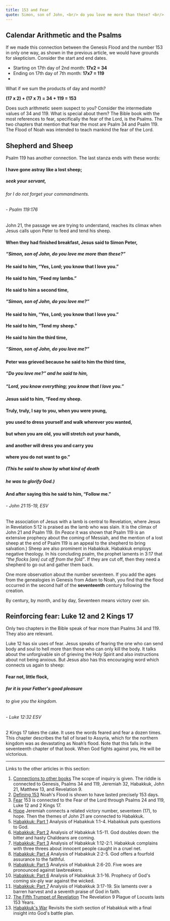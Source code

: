 ```yaml
---
title: 153 and Fear
quote: Simon, son of John, <br/> do you love me more than these? <br/> - Jesus
---
```

## Calendar Arithmetic and the Psalms

If we made this connection between the Genesis Flood and the number 153 in only one way, as shown in the previous article, we would have grounds for skepticism. Consider the start and end dates.

  - Starting on 17th day of 2nd month: **17x2 = 34**
  - Ending on  17th day of 7th month:  **17x7 = 119**
  - 
What if we sum the products of day and month?

**(17 x 2) + (17 x 7) = 34 + 119 = 153**

Does such arithmetic seem suspect to you? Consider the intermediate values of 34 and 119. What is special about them? The Bible book with the most references to fear, specifically the fear of the Lord, is the Psalms. The two chapters that mention that fear the most are Psalm 34 and Psalm 119. The Flood of Noah was intended to teach mankind the fear of the Lord.

## Shepherd and Sheep

Psalm 119 has another connection. The last stanza ends with these words:

#### I have gone astray like a lost sheep; 
##### seek your servant, 
###### for I do not forget your commandments.  
###### - Psalm 119:176

John 21, the passage we are trying to understand, reaches its climax when Jesus calls upon Peter to feed and tend his sheep. 

#### When they had finished breakfast, Jesus said to Simon Peter, 
##### “Simon, son of John, do you love me more than these?” 
#### He said to him, “Yes, Lord; you know that I love you.” 
#### He said to him, “Feed my lambs.” 
#### He said to him a second time, 
##### “Simon, son of John, do you love me?” 
#### He said to him, “Yes, Lord; you know that I love you.” 
#### He said to him, “Tend my sheep.” 
#### He said to him the third time, 
##### “Simon, son of John, do you love me?” 
#### Peter was grieved because he said to him the third time, 
##### “Do you love me?” and he said to him, 
##### “Lord, you know everything; you know that I love you.” 
#### Jesus said to him, “Feed my sheep. 
#### Truly, truly, I say to you, when you were young, 
#### you used to dress yourself and walk wherever you wanted, 
#### but when you are old, you will stretch out your hands, 
#### and another will dress you and carry you 
#### where you do not want to go.” 
##### (This he said to show by what kind of death 
##### he was to glorify God.) 
#### And after saying this he said to him, “Follow me.”
###### - John 21:15-19, ESV

The association of Jesus with a lamb is central to Revelation, where Jesus in Revelation 5:12 is praised as the lamb who was slain. It is the climax of John 21 and Psalm 119. (In *Peace* it was shown that Psalm 119 is an extensive prophecy about the coming of Messiah, and the mention of a lost sheep at the end of Psalm 119 is an appeal to the shepherd to bring salvation.) Sheep are also prominent in Habakkuk. Habakkuk employs negative theology. In his concluding psalm, the prophet laments in 3:17 that *“the flocks \[are\] cut off from the fold”*. If they are cut off, then they need a shepherd to go out and gather them back.

One more observation about the number seventeen. If you add the ages from the genealogies in Genesis from Adam to Noah, you find that the flood occurred in the second half of the **seventeenth** century following the creation.

By century, by month, and by day, Seventeen means victory over sin.

## Reinforcing fear: Luke 12 and 2 Kings 17

Only two chapters in the Bible speak of fear more than Psalms 34 and 119. They also are relevant.

Luke 12 has six uses of fear. Jesus speaks of fearing the one who can send body and soul to hell more than those who can only kill the body. It talks about the unforgivable sin of grieving the Holy Spirit and also instructions about not being anxious. But Jesus also has this encouraging word which connects us again to sheep:

#### Fear not, little flock, 
##### for it is your Father's good pleasure 
###### to give you the kingdom. 
###### - Luke 12:32 ESV

2 Kings 17 takes the cake. It uses the words feared and fear a dozen times. This chapter describes the fall of Israel to Assyria, which for the northern kingdom was as devastating as Noah’s flood. Note that this falls in the seventeenth chapter of that book. When God fights against you, He will be victorious.

<hr>

Links to the other articles in this section:

  1. [Connections to other books](153-connections.html) The scope of inquiry is given. The riddle is connected to Genesis, Psalms 34 and 119, Jeremiah 32, Habakkuk, John 21,  Matthew 13, and Revelation 9. 
  2. [Defining 153](defining-153.html) Noah's Flood is shown to have lasted precisely 153 days.
  3. [Fear](153-and-fear.html) 153 is connected to the Fear of the Lord through Psalms 24 and 119, Luke 12 and 2 Kings 17.
  4. [Hope](153-and-hope.html) Jeremiah connects a related victory number, seventeen (17), to hope. Then the themes of John 21 are connected to Habakkuk.
  5. [Habakkuk: Part 1](habakkuk-part-1.html) Analysis of Habakkuk 1:1-4. Habakkuk puts questions to God.
  6. [Habakkuk: Part 2](habakkuk-part-2.html) Analysis of Habakkuk 1:5-11. God doubles down: the bitter and hasty Chaldeans are coming.
  7. [Habakkuk: Part 3](habakkuk-part-3.html) Analysis of Habakkuk 1:12-2:1. Habakkuk complains with three threes about innocent people caught in a cruel net.
  8. [Habakkuk: Part 4](habakkuk-part-4.html) Analysis of Habakkuk 2:2-5. God offers a fourfold assurance to the faithful.
  9. [Habakkuk: Part 5](habakkuk-part-5.html) Analysis of Habakkuk 2:6-20. Five woes are pronounced against lawbreakers.
  10. [Habakkuk: Part 6](habakkuk-part-6.html) Analysis of Habakkuk 3:1-16. Prophecy of God's coming six-ply war against the wicked.
  11. [Habakkuk: Part 7](habakkuk-part-7.html) Analysis of Habakkuk 3:17-19. Six laments over a barren harvest and a seventh praise of God in faith.
  12. [The Fifth Trumpet of Revelation](153-and-the-fifth-trumpet.html) The Revelation 9 Plague of Locusts lasts 153 Years.
  13. [Habakkuk's War](habakkuk-s-war.html) Revisits the sixth section of Habakkuk with a final insight into God's battle plan.
  
